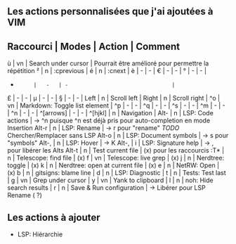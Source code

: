 ## Les actions personnalisées que j'ai ajoutées à VIM

 Raccourci  | Modes | Action                            |   Comment
------------------------------------------------------------------------------------------------------------------
 ù          |  vn   | Search under cursor               |   Pourrait être amélioré pour permettre la répétition
 ²          |   n   | :cprevious                        |
 é          |   n   | :cnext                            |
 è          |   -   | -                                 |
 €          |   -   | -                                 |
 °          |   -   | -                                 |
 +          |   -   | -                                 |
 £          |   -   | -                                 |
 µ          |   -   | -                                 |
 §          |   -   | -                                 |
 Left       |   n   | Scroll left                       |
 Right      |   n   | Scroll right                      |
 ^o         |  vn   | Markdown: Toggle list element     |
 ^p         |   -   | -                                 |
 ^q         |   -   | -                                 |
 ^s         |   -   | -                                 |
 ^m         |   -   | -                                 |
 ^n         |   -   | -                                 |
 ^[arrows]  |   -   | -                                 |
 ^[hjkl]    |   n   | Navigation                        |
 Alt-<CR>   |   n   | LSP: Code actions                 |   -> ^n puisque ^n est déjà pris pour auto-completion en mode Insertion
 Alt-r      |   n   | LSP: Rename                       |   -> <Leader>r pour "rename" _TODO_ Chercher/Remplacer sans LSP
 Alt-o      |   n   | LSP: Document symbols             |   -> <Leader>s pour "symbols"
 Alt-,      |   n   | LSP: Hover                        |   -> K
 Alt-,      |    i  | LSP: Signature help               |   -> <C- >, pour libérer les Alts
 Alt-t      |   n   | Test current file                 |   (x) pour les raccourcis :T*
 <C-n>      |   n   | Telescope: find file              |   (x)
 <Leader>f  |  vn   | Telescope: live grep              |   (x)
 <Leader>j  |   n   | Nerdtree: toggle                  |   (x)
 <Leader>k  |   n   | Nerdtree: open at current file    |   (x)
 <Leader>e  |   n   | NetRW: Open                       |   (x)
 <Leader>b  |   n   | gitsigns: blame line              |
 <Leader>d  |   n   | LSP: Diagnostic                   |
 <Leader>t  |   n   | Tests: Test last                  |
 <Leader>g  |  vn   | Grep under cursor                 |
 <Leader>y  |  vn   | Yank to clipboard                 |
 <Leader>l  |   n   | noh: Hide search results          |
 <Leader>r  |   n   | Save & Run configuration          |   -> Libérer pour LSP Rename (<Leader><CR> ?)

## Les actions à ajouter

* LSP: Hiérarchie
